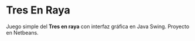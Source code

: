 # Tres En Raya
Juego simple del **Tres en raya** con interfaz gráfica en Java Swing.
Proyecto en Netbeans.
